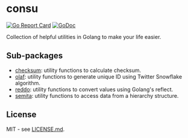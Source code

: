 # consu

[![Go Report Card](https://goreportcard.com/badge/github.com/btnguyen2k/consu)](https://goreportcard.com/report/github.com/btnguyen2k/consu)
[![GoDoc](https://godoc.org/github.com/btnguyen2k/consu?status.svg)](https://godoc.org/github.com/btnguyen2k/consu)

Collection of helpful utilities in Golang to make your life easier.

## Sub-packages

- [checksum](checksum/): utility functions to calculate checksum.
- [olaf](olaf/): utility functions to generate unique ID using Twitter Snowflake algorithm.
- [reddo](reddo/): utility functions to convert values using Golang's reflect.
- [semita](semita/): utility functions to access data from a hierarchy structure.

## License

MIT - see [LICENSE.md](LICENSE.md).
